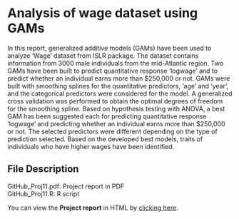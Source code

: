 # Analysis of wage dataset using GAMs

In this report, generalized additive models (GAMs) have been used to analyze ‘Wage’ dataset from ISLR package. The dataset contains information from 3000 male individuals from the mid-Atlantic region. Two GAMs have been built to predict quantitative response ‘logwage’ and to predict whether an individual earns more than $250,000 or not. GAMs were built with smoothing splines for the quantitative predictors, ‘age’ and ‘year’, and the categorical predictors were considered for the model. A generalized cross validation was performed to obtain the optimal degrees of freedom for the smoothing spline. Based on hypothesis testing with ANOVA, a best GAM has been suggested each for predicting quantitative response ‘logwage’ and predicting whether an individual earns more than $250,000 or not. The selected predictors were different depending on the type of prediction selected. Based on the developed best models, traits of individuals who have higher wages have been identified.

## File Description
GitHub_Proj11.pdf: Project report in PDF <br>
GitHub_Proj11.R: R script

You can view the **Project report** in HTML by [clicking here](http://htmlpreview.github.io/?https://github.com/gapkim/Wage_dataset/blob/master/GitHub_Proj12.html).
